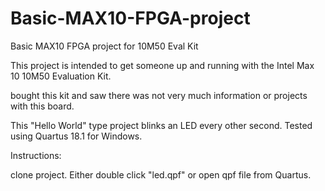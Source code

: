 # Basic-MAX10-FPGA-project
Basic MAX10 FPGA project for 10M50 Eval Kit

This project is intended to get someone up and running with the Intel Max 10 10M50 Evaluation Kit.  

bought this kit and saw there was not very much information or projects with this board.  

This "Hello World" type project blinks an LED every other second.  Tested using Quartus 18.1 for Windows. 

Instructions: 

clone project.  Either double click "led.qpf" or open qpf file from Quartus.  

